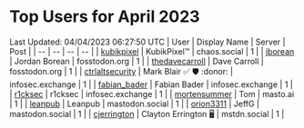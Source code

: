 # Top Users for April 2023
Last Updated: 04/04/2023 06:27:50 UTC
| User | Display Name | Server | Post |
| -- | -- | -- | -- |
| [kubikpixel](https://chaos.social/@kubikpixel) | KubikPixel™ | chaos.social | 1 |
| [jborean](https://fosstodon.org/@jborean) | Jordan Borean | fosstodon.org | 1 |
| [thedavecarroll](https://fosstodon.org/@thedavecarroll) | Dave Carroll | fosstodon.org | 1 |
| [ctrlaltsecurity](https://infosec.exchange/@ctrlaltsecurity) | Mark Blair ✅ 🛡 :donor: | infosec.exchange | 1 |
| [fabian_bader](https://infosec.exchange/@fabian_bader) | Fabian Bader | infosec.exchange | 1 |
| [r1cksec](https://infosec.exchange/@r1cksec) | r1cksec | infosec.exchange | 1 |
| [mortensummer](https://masto.ai/@mortensummer) | Tom | masto.ai | 1 |
| [leanpub](https://mastodon.social/@leanpub) | Leanpub | mastodon.social | 1 |
| [orion3311](https://mastodon.social/@orion3311) | JeffG | mastodon.social | 1 |
| [cjerrington](https://mstdn.social/@cjerrington) | Clayton Errington 🖥️ | mstdn.social | 1 |
